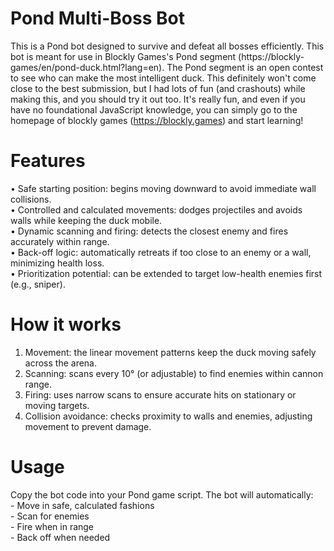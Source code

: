 # Pond Multi-Boss Bot

This is a Pond bot designed to survive and defeat all bosses efficiently. This bot is meant for use in Blockly Games's Pond segment (https://blockly-games/en/pond-duck.html?lang=en). The Pond segment is an open contest to see who can make the most intelligent duck. This definitely won't come close to the best submission, but I had lots of fun (and crashouts) while making this, and you should try it out too. It's really fun, and even if you have no foundational JavaScript knowledge, you can simply go to the homepage of blockly games (https://blockly.games) and start learning!

# Features
•	Safe starting position: begins moving downward to avoid immediate wall collisions.<br/>
•	Controlled and calculated movements: dodges projectiles and avoids walls while keeping the duck mobile.<br/>
•	Dynamic scanning and firing: detects the closest enemy and fires accurately within range.<br/>
•	Back-off logic: automatically retreats if too close to an enemy or a wall, minimizing health loss.<br/>
•	Prioritization potential: can be extended to target low-health enemies first (e.g., sniper).

# How it works
1.	Movement: the linear movement patterns keep the duck moving safely across the arena.<br/>
2.	Scanning: scans every 10° (or adjustable) to find enemies within cannon range.<br/>
3.	Firing: uses narrow scans to ensure accurate hits on stationary or moving targets.<br/>
4.	Collision avoidance: checks proximity to walls and enemies, adjusting movement to prevent damage.

# Usage

Copy the bot code into your Pond game script. The bot will automatically:<br/>
	- Move in safe, calculated fashions<br/>
	- Scan for enemies<br/>
	- Fire when in range<br/>
	- Back off when needed<br/>
